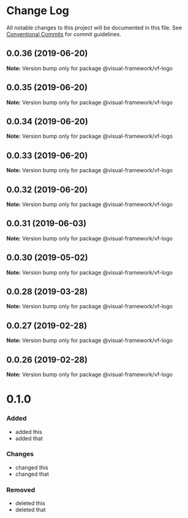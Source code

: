 # Change Log

All notable changes to this project will be documented in this file.
See [Conventional Commits](https://conventionalcommits.org) for commit guidelines.

## 0.0.36 (2019-06-20)

**Note:** Version bump only for package @visual-framework/vf-logo





## 0.0.35 (2019-06-20)

**Note:** Version bump only for package @visual-framework/vf-logo





## 0.0.34 (2019-06-20)

**Note:** Version bump only for package @visual-framework/vf-logo





## 0.0.33 (2019-06-20)

**Note:** Version bump only for package @visual-framework/vf-logo





## 0.0.32 (2019-06-20)

**Note:** Version bump only for package @visual-framework/vf-logo





## 0.0.31 (2019-06-03)

**Note:** Version bump only for package @visual-framework/vf-logo





## 0.0.30 (2019-05-02)

**Note:** Version bump only for package @visual-framework/vf-logo





## 0.0.28 (2019-03-28)

**Note:** Version bump only for package @visual-framework/vf-logo





## 0.0.27 (2019-02-28)

**Note:** Version bump only for package @visual-framework/vf-logo





## 0.0.26 (2019-02-28)

**Note:** Version bump only for package @visual-framework/vf-logo





# 0.1.0

### Added
- added this
- added that

### Changes

- changed this
- changed that

### Removed

- deleted this
- deleted that
